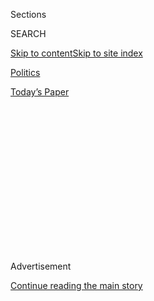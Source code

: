 <div id="app">

<div>

<div>

<div>

<div class="NYTAppHideMasthead css-1q2w90k e1suatyy0">

<div class="section css-ui9rw0 e1suatyy2">

<div class="css-eph4ug er09x8g0">

<div class="css-6n7j50">

</div>

<span class="css-1dv1kvn">Sections</span>

<div class="css-10488qs">

<span class="css-1dv1kvn">SEARCH</span>

</div>

[Skip to content](#site-content)[Skip to site
index](#site-index)

</div>

<div id="masthead-section-label" class="css-1wr3we4 eaxe0e00">

[Politics](https://www.nytimes3xbfgragh.onion/section/politics)

</div>

<div class="css-10698na e1huz5gh0">

</div>

</div>

<div id="masthead-bar-one" class="section hasLinks css-15hmgas e1csuq9d3">

<div class="css-uqyvli e1csuq9d0">

</div>

<div class="css-1uqjmks e1csuq9d1">

</div>

<div class="css-9e9ivx">

[](https://myaccount.nytimes3xbfgragh.onion/auth/login?response_type=cookie&client_id=vi)

</div>

<div class="css-1bvtpon e1csuq9d2">

[Today’s
Paper](https://www.nytimes3xbfgragh.onion/section/todayspaper)

</div>

</div>

</div>

</div>

<div data-aria-hidden="false">

<div id="site-content" data-role="main">

<div>

<div class="css-1aor85t" style="opacity:0.000000001;z-index:-1;visibility:hidden">

<div class="css-1hqnpie">

<div class="css-epjblv">

<span class="css-17xtcya">[Politics](/section/politics)</span><span class="css-x15j1o">|</span><span class="css-fwqvlz">Inside
the Failing Mission to Tame Donald Trump’s
Tongue</span>

</div>

<div class="css-k008qs">

<div class="css-1iwv8en">

<span class="css-18z7m18"></span>

<div>

</div>

</div>

<span class="css-1n6z4y">https://nyti.ms/2b5WSNA</span>

<div class="css-1705lsu">

<div class="css-4xjgmj">

<div class="css-4skfbu" data-role="toolbar" data-aria-label="Social Media Share buttons, Save button, and Comments Panel with current comment count" data-testid="share-tools">

  - 
  - 
  - 
  - 
    
    <div class="css-6n7j50">
    
    </div>

  - 
  - 

</div>

</div>

</div>

</div>

</div>

</div>

<div class="css-13pd83m">

</div>

<div id="top-wrapper" class="css-1sy8kpn">

<div id="top-slug" class="css-l9onyx">

Advertisement

</div>

[Continue reading the main
story](#after-top)

<div class="ad top-wrapper" style="text-align:center;height:100%;display:block;min-height:250px">

<div id="top" class="place-ad" data-position="top" data-size-key="top">

</div>

</div>

<div id="after-top">

</div>

</div>

<div id="sponsor-wrapper" class="css-1hyfx7x">

<div id="sponsor-slug" class="css-19vbshk">

Supported by

</div>

[Continue reading the main
story](#after-sponsor)

<div id="sponsor" class="ad sponsor-wrapper" style="text-align:center;height:100%;display:block">

</div>

<div id="after-sponsor">

</div>

</div>

<div class="css-1vkm6nb ehdk2mb0">

# Inside the Failing Mission to Tame Donald Trump’s Tongue

</div>

<div class="css-79elbk" data-testid="photoviewer-wrapper">

<div class="css-z3e15g" data-testid="photoviewer-wrapper-hidden">

</div>

<div class="css-1a48zt4 ehw59r15" data-testid="photoviewer-children">

![<span class="css-16f3y1r e13ogyst0" data-aria-hidden="true">Donald J.
Trump at a rally in Altoona, Pa., on Friday. Dismissing accounts that
Mr. Trump was downcast, a spokesman pointed to the crowds the nominee
draws.</span><span class="css-cnj6d5 e1z0qqy90" itemprop="copyrightHolder"><span class="css-1ly73wi e1tej78p0">Credit...</span><span><span>Mark
Makela for The New York
Times</span></span></span>](https://static01.graylady3jvrrxbe.onion/images/2016/08/14/us/14TRUMP1/14TRUMP1-articleInline-v2.jpg?quality=75&auto=webp&disable=upscale)

</div>

</div>

<div class="css-xt80pu e12qa4dv0">

<div class="css-18e8msd">

<div class="css-vp77d3 epjyd6m0">

<div class="css-1baulvz">

By [<span class="css-1baulvz" itemprop="name">Alexander
Burns</span>](http://www.nytimes3xbfgragh.onion/by/alexander-burns) and
[<span class="css-1baulvz last-byline" itemprop="name">Maggie
Haberman</span>](http://www.nytimes3xbfgragh.onion/by/maggie-haberman)

</div>

</div>

  - Aug. 13,
    2016

  - 
    
    <div class="css-4xjgmj">
    
    <div class="css-d8bdto" data-role="toolbar" data-aria-label="Social Media Share buttons, Save button, and Comments Panel with current comment count" data-testid="share-tools">
    
      - 
      - 
      - 
      - 
        
        <div class="css-6n7j50">
        
        </div>
    
      - 
      - 
    
    </div>
    
    </div>

</div>

</div>

<div class="section meteredContent css-1r7ky0e" name="articleBody" itemprop="articleBody">

<div class="css-1fanzo5 StoryBodyCompanionColumn">

<div class="css-53u6y8">

Donald J. Trump was in a state of shock: He had just [fired his campaign
manager](http://www.nytimes3xbfgragh.onion/2016/06/21/us/politics/corey%2Dlewandowski%2Ddonald%2Dtrump.html?_r=0)
and was watching the man [discuss his
dismissal](http://www.cnn.com/videos/politics/2016/06/20/corey-lewandowski-full-intv-trump-campaign-manager-fired-bash-wolf.cnn)
at length on CNN. The rattled candidate’s advisers and family seized the
moment for an intervention.

Joined by his daughter Ivanka and her husband, Jared Kushner, a cluster
of Mr. Trump’s confidants pleaded with him to make that day — June 20 —
a turning point.

He would have to stick to a teleprompter and end his freestyle
digressions and insults, like his repeated [attacks on a Hispanic
federal
judge](http://www.nytimes3xbfgragh.onion/2016/06/08/us/politics/paul%2Dryan%2Ddonald%2Dtrump%2Dgonzalo%2Dcuriel.html).
Paul Manafort, Mr. Trump’s campaign chairman, and Gov. Chris Christie of
New Jersey argued that Mr. Trump had an effective message, if only he
would deliver it. For now, the campaign’s polling showed, too many
voters described him in two words: “unqualified” and “racist.”

Mr. Trump bowed to his team’s entreaties, according to four people with
detailed knowledge of the meeting, who described it on the condition of
anonymity. It was time, he agreed, to get on track.

</div>

</div>

<div class="css-1fanzo5 StoryBodyCompanionColumn">

<div class="css-53u6y8">

Nearly two months later, the effort to save Mr. Trump from himself has
plainly failed. He has repeatedly signaled to his advisers and allies
his willingness to change and adapt, but has grown only more volatile
and prone to provocation since then, [clashing with a Gold Star
family](http://www.nytimes3xbfgragh.onion/2016/08/01/us/politics/khizr%2Dkhan%2Dghazala%2Ddonald%2Dtrump%2Dmuslim%2Dsoldier.html),
[making
comments](http://www.nytimes3xbfgragh.onion/2016/08/10/us/politics/donald-trump-hillary-clinton.html?action=click&contentCollection=Politics&module=RelatedCoverage&region=Marginalia&pgtype=article)
that have been seen as inciting violence and linking his [political
opponents to
terrorism](http://www.nytimes3xbfgragh.onion/2016/08/11/us/politics/trump-rally.html).

Advisers who once hoped a Pygmalion-like transformation would refashion
a crudely effective political showman into a plausible American
president now increasingly concede that Mr. Trump may be beyond
coaching. He has ignored their pleas and counsel as his [poll numbers
have
dropped](http://www.nytimes3xbfgragh.onion/2016/08/12/us/politics/donald-trump-obama-isis.html),
boasting to friends about the size of his crowds and maintaining that he
can read surveys better than the
professionals.

</div>

</div>

<div class="css-1sngw6j">

[](https://www.nytimes3xbfgragh.onion/interactive/2016/upshot/presidential-polls-forecast.html)

<div class="css-1eoytci">

![](https://static01.graylady3jvrrxbe.onion/images/2016/07/19/upshot/presidential-election-forecast-1468902507509/presidential-election-forecast-1468902507509-articleLarge.png)

</div>

<div class="css-1rha1bf">

## 2016 Election Forecast: Who Will Be President?

The Upshot’s presidential forecast, updated daily.

</div>

</div>

<div class="css-1fanzo5 StoryBodyCompanionColumn">

<div class="css-53u6y8">

In private, Mr. Trump’s mood is often sullen and erratic, his associates
say. He veers from barking at members of his staff to grumbling about
how he was better off following his own instincts during the primaries
and suggesting he should not have heeded their calls for change.

He broods about his souring relationship with the news media, calling
Mr. Manafort several times a day to talk about specific stories.
Occasionally, Mr. Trump blows off steam in bursts of boyish exuberance:
At the end of a fund-raiser on Long Island last week, he playfully
buzzed the crowd twice with his helicopter.

</div>

</div>

<div class="css-1fanzo5 StoryBodyCompanionColumn">

<div class="css-53u6y8">

But in interviews with more than 20 Republicans who are close to Mr.
Trump or in communication with his campaign, many of whom insisted on
anonymity to avoid clashing with him, they described their nominee as
exhausted, frustrated and still bewildered by fine points of the
political process and why his incendiary approach seems to be
sputtering.

He is routinely preoccupied with perceived slights, for example raging
to aides after Senator Marco Rubio of Florida, in his [re-election
announcement](http://www.nytimes3xbfgragh.onion/2016/06/23/us/politics/marco%2Drubio%2Dflorida%2Dsenate%2Drace.html),
said he would stand up to the next president regardless of party. In a
visit to Capitol Hill in early July, Mr. Trump [bickered with two
Republican
senators](http://www.nytimes3xbfgragh.onion/2016/07/08/us/politics/donald-trump-republican-party.html)
who had not endorsed him; he needled Representative Peter T. King of New
York for having taken donations from him over the years only to
criticize him on television now.

And Mr. Trump has begun to acknowledge to associates and even in public
that he might lose. In an [interview on
CNBC](http://video.cnbc.com/gallery/?video=3000542306) on Thursday, he
said he was prepared to face defeat.

“I’ll just keep doing the same thing I’m doing right now,” he said. “And
at the end, it’s either going to work, or I’m going to, you know, I’m
going to have a very, very nice, long vacation.”

</div>

</div>

<div class="css-79elbk" data-testid="photoviewer-wrapper">

<div class="css-z3e15g" data-testid="photoviewer-wrapper-hidden">

</div>

<div class="css-1a48zt4 ehw59r15" data-testid="photoviewer-children">

![<span class="css-16f3y1r e13ogyst0" data-aria-hidden="true">A boy with
a Trump foam hand at a campaign rally in Altoona, Pa., on Friday.
Pennsylvania is considered to be among the four states likely to decide
the presidential
election.</span><span class="css-cnj6d5 e1z0qqy90" itemprop="copyrightHolder"><span class="css-1ly73wi e1tej78p0">Credit...</span><span>Mark
Makela for The New York
Times</span></span>](https://static01.graylady3jvrrxbe.onion/images/2016/08/14/us/14trump-jp2/14trump-jp2-articleInline.jpg?quality=75&auto=webp&disable=upscale)

</div>

</div>

<div class="css-1fanzo5 StoryBodyCompanionColumn">

<div class="css-53u6y8">

Jason Miller, a spokesman for Mr. Trump, said the Republican nominee was
still determined to win, and dismissed accounts that he was downcast.
Mr. Miller pointed to the crowds Mr. Trump attracts as a sign of
strength.

“Behind the scenes we have a very motivated and very focused candidate
in Donald Trump, who knows what he needs to do to win this race,” Mr.
Miller said.

</div>

</div>

<div class="css-1fanzo5 StoryBodyCompanionColumn">

<div class="css-53u6y8">

People around Mr. Trump and his operation say they are not ready to
abandon hope of a turnaround. But he is in a dire predicament,
Republicans say, because he is profoundly uncomfortable in the role of a
typical general election candidate, disoriented by the crosscurrents he
must now navigate and still relying impulsively on a pugilistic formula
that guided him to the nomination.

His advisers are still convinced of the basic potency of a sales pitch
about economic growth and a shake-up in Washington, and they aspire to
compete in as many as 21 states, despite Mr. Trump’s perilous standing
in the four states — Florida, Ohio, Pennsylvania and North Carolina —
likely to decide the election.

Charles R. Black Jr., an influential Republican lobbyist supporting Mr.
Trump, said the campaign was in a continuing struggle to tame him.

“He has three or four good days and then makes another gaffe,” Mr. Black
said. “Hopefully, he can have some more good days.” Of Mr. Trump’s
advisers, Mr. Black said, “They think he is making progress in terms of
being able to make set speeches and not take the bait on every attack
somebody makes on
him.”

</div>

</div>

<div class="css-1sngw6j">

[](https://www.nytimes3xbfgragh.onion/interactive/2016/08/09/us/elections/Bush-Rubio-and-Kasich-Donors-give-to-Clinton.html)

<div class="css-1eoytci">

![](https://static01.graylady3jvrrxbe.onion/images/2016/08/08/us/elections/Bush-Rubio-and-Kasich-Donors-give-to-Clinton-1470678226803/Bush-Rubio-and-Kasich-Donors-give-to-Clinton-1470678226803-largeHorizontalJumbo.png)

</div>

<div class="css-1rha1bf">

## Donors for Bush, Kasich and Christie Are Turning to Clinton More Than to Trump

People who donated to establishment Republican candidates in the primary
season are more likely to give money to Hillary Clinton than to Donald
J. Trump.

</div>

</div>

<div class="css-1fanzo5 StoryBodyCompanionColumn">

<div class="css-53u6y8">

Mr. Trump’s advisers now hope to steady him by pairing him on the trail
with familiar, more seasoned figures — people he views as peers and
enjoys spending time with, like former Mayor Rudolph W. Giuliani of New
York and former Gov. Mike Huckabee of Arkansas.

Mr. Giuliani, who campaigned with Mr. Trump early in the week, said he
did not see the candidate as unmoored or unhappy. If anyone was
disconcerted, Mr. Giuliani suggested, it was the people steering his
campaign.

</div>

</div>

<div class="css-1fanzo5 StoryBodyCompanionColumn">

<div class="css-53u6y8">

“He doesn’t seem to be as unnerved by these things that go wrong as the
people around him,” Mr. Giuliani said. Still, he allowed, “I think it is
true that maybe it took him a little while to realize that we’re moving
from a primary campaign to a presidential campaign.”

Mr. Trump, he said, had become “a little bit more realizing there are
certain days left and you’ve got to get messages out on those days.”

Even before Mr. Trump’s most recent spate of incendiary comments,
Republicans who dealt with him after the primaries came away alarmed by
his obvious unease as the de facto party leader. After a meeting in late
May between Mr. Trump and Karl Rove, the architect of George W. Bush’s
presidential victories, Mr. Rove told associates he was stunned by Mr.
Trump’s poor grasp of campaign basics, including how to map out a
schedule and use data to reach voters.

[Sitting with Mr.
Rove](http://www.nytimes3xbfgragh.onion/2016/06/03/us/politics/karl-rove-donald-trump.html)
in the Manhattan apartment of a mutual friend, the casino magnate Steve
Wynn, Mr. Trump said he would compete in states like Oregon, which has
not voted Republican [since Ronald Reagan’s 1984
landslide](http://www.270towin.com/states/Oregon). Mr. Rove later told
people he believed Mr. Trump was confused and scared in anticipation of
the general election, according to people who have heard Mr. Rove’s
account.

</div>

</div>

<div class="css-79elbk" data-testid="photoviewer-wrapper">

<div class="css-z3e15g" data-testid="photoviewer-wrapper-hidden">

</div>

<div class="css-1a48zt4 ehw59r15" data-testid="photoviewer-children">

<div class="css-1xdhyk6 erfvjey0">

<span class="css-1ly73wi e1tej78p0">Image</span>

<div class="css-zjzyr8">

<div data-testid="lazyimage-container" style="height:258.4561403508772px">

</div>

</div>

</div>

<span class="css-16f3y1r e13ogyst0" data-aria-hidden="true">Karl Rove, a
top adviser to President George W. Bush, at Central Park last month, met
with Mr. Trump in May, and told associates he was stunned by Mr. Trump’s
poor grasp of campaign
basics.</span><span class="css-cnj6d5 e1z0qqy90" itemprop="copyrightHolder"><span class="css-1ly73wi e1tej78p0">Credit...</span><span>Brad
Barket/Getty Images</span></span>

</div>

</div>

<div class="css-1fanzo5 StoryBodyCompanionColumn">

<div class="css-53u6y8">

A few weeks later, when Governor Christie brokered a meeting at Trump
Tower between Mr. Trump and governors from around the country, Mr. Trump
offered a desultory performance, bragging about his poll numbers,
listening passively as the governors talked about their states and then
sending them on their way.

Mr. Trump never asked them for their support, three people briefed on
the meeting said.

With donors, Mr. Trump has been an indifferent ambassador for his
campaign. He has resisted making fund-raising calls and, during at least
two major events in July, in New York and Chicago, burned valuable hours
with potential contributors by asking them to go around the room, one by
one, giving him their thoughts on whom he should pick as his running
mate.

</div>

</div>

<div class="css-1fanzo5 StoryBodyCompanionColumn">

<div class="css-53u6y8">

That left little time for the donors to query Mr. Trump about policy or
strategy, or for him to reassure them about his campaign. Jay Bergman,
an Illinois oil executive who attended the event in Chicago, said he
wondered if Mr. Trump had taken that approach “to avoid answering
questions.”

On matters of policy, too, Mr. Trump has engaged only fleetingly, and
idiosyncratically. Before delivering a [policy speech in
Detroit](http://www.nytimes3xbfgragh.onion/2016/08/09/us/politics/donald-trump-economy-speech.html)
on Monday, he delegated the formation of an economic plan to a few
conservative economists outside his campaign, who consulted him from
time to time and ultimately haggled over the details in his office as he
followed their conversation.

Stephen Moore, a [Heritage Foundation](http://www.heritage.org/) fellow,
said he and Arthur Laffer, the supply-side economist, had tangled over
the top tax bracket while Mr. Trump observed from behind his desk,
eventually siding with Mr. Moore. Mr. Trump, he said, also expressed
strong views about the taxation of interest on business loans, citing
his experience as a developer.

“He’s a typical businessman, right?” Mr. Moore said. “He lets people
argue it out, and Arthur made his case and others made their case.”

“He’s not the world’s expert on the tax code,” Mr. Moore added, “but he
has very good intuition about how these things will affect real people.”

At the last minute, Mr. Trump interjected to direct his advisers to
incorporate a tax deduction for the cost of child care in his economic
plan. The issue, which Mr. Trump had not discussed on the campaign
trail, is a favorite of his daughter Ivanka.

</div>

</div>

<div class="css-1fanzo5 StoryBodyCompanionColumn">

<div class="css-53u6y8">

Mr. Trump’s reliance on his family has only grown more pronounced. Mr.
Kushner, Mr. Trump’s son-in-law, who has no background in politics, has
expanded his role: He now has broad oversight over areas including the
campaign’s budget, messaging and strategy, with the power to approve
spending. Mr. Trump has also continued to seek advice from Corey
Lewandowski, the campaign manager whom Mr. Trump ousted in June at his
children’s urging.

Efforts to bring in high-profile, experienced hands have been fruitless.
Mr. Kushner had suggested enlisting Steve Schmidt, Senator John McCain’s
2008 presidential campaign manager, but despite having met once with Mr.
Trump during the primaries and speaking with him a few times, Mr.
Schmidt never signed on.

Mr. Trump’s advisers believe he is nearly out of time to right his
campaign. On Tuesday, hours before his [explosive
comment](http://www.nytimes3xbfgragh.onion/2016/08/10/us/politics/donald-trump-hillary-clinton.html?action=click&contentCollection=Politics&module=RelatedCoverage&region=Marginalia&pgtype=article)
about “Second Amendment people” taking action if Mrs. Clinton is
elected, his brain trust reassembled again at Trump Tower in a reprise
of their stern meeting in June.

They again urged Mr. Trump to adjust his tone and comportment. The top
pollster, Tony Fabrizio, gave an unvarnished assessment, warning that
Mr. Trump’s numbers would only move in one direction, absent a major
change.

Mr. Trump, people briefed on the meeting said, digested the advice and
responded receptively.

It was time, he agreed, to get on track.

</div>

</div>

</div>

<div>

</div>

<div>

</div>

<div>

</div>

<div>

<div id="bottom-wrapper" class="css-1ede5it">

<div id="bottom-slug" class="css-l9onyx">

Advertisement

</div>

[Continue reading the main
story](#after-bottom)

<div id="bottom" class="ad bottom-wrapper" style="text-align:center;height:100%;display:block;min-height:90px">

</div>

<div id="after-bottom">

</div>

</div>

</div>

</div>

</div>

## Site Index

<div>

</div>

## Site Information Navigation

  - [© <span>2020</span> <span>The New York Times
    Company</span>](https://help.nytimes3xbfgragh.onion/hc/en-us/articles/115014792127-Copyright-notice)

<!-- end list -->

  - [NYTCo](https://www.nytco.com/)
  - [Contact
    Us](https://help.nytimes3xbfgragh.onion/hc/en-us/articles/115015385887-Contact-Us)
  - [Work with us](https://www.nytco.com/careers/)
  - [Advertise](https://nytmediakit.com/)
  - [T Brand Studio](http://www.tbrandstudio.com/)
  - [Your Ad
    Choices](https://www.nytimes3xbfgragh.onion/privacy/cookie-policy#how-do-i-manage-trackers)
  - [Privacy](https://www.nytimes3xbfgragh.onion/privacy)
  - [Terms of
    Service](https://help.nytimes3xbfgragh.onion/hc/en-us/articles/115014893428-Terms-of-service)
  - [Terms of
    Sale](https://help.nytimes3xbfgragh.onion/hc/en-us/articles/115014893968-Terms-of-sale)
  - [Site
    Map](https://spiderbites.nytimes3xbfgragh.onion)
  - [Help](https://help.nytimes3xbfgragh.onion/hc/en-us)
  - [Subscriptions](https://www.nytimes3xbfgragh.onion/subscription?campaignId=37WXW)

</div>

</div>

</div>

</div>

